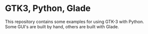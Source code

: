# GTK3, Python, Glade

This repository contains some examples for using GTK-3 with Python.  
Some GUI's are built by hand, others are built with Glade. 

